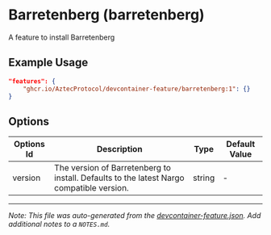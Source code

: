 
# Barretenberg (barretenberg)

A feature to install Barretenberg

## Example Usage

```json
"features": {
    "ghcr.io/AztecProtocol/devcontainer-feature/barretenberg:1": {}
}
```

## Options

| Options Id | Description | Type | Default Value |
|-----|-----|-----|-----|
| version | The version of Barretenberg to install. Defaults to the latest Nargo compatible version. | string | - |



---

_Note: This file was auto-generated from the [devcontainer-feature.json](https://github.com/AztecProtocol/devcontainer-feature/blob/main/src/barretenberg/devcontainer-feature.json).  Add additional notes to a `NOTES.md`._
